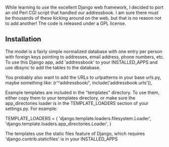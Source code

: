 While learning to use the excellent Django web framework, I decided to port an old Perl CGI script that handled our addressbook. I am sure there must be thousands of these kicking around on the web, but that is no reason not to add another! The code is released under a GPL license.

Installation
------------
The model is a fairly simple normalized database with one entry per person with foreign keys pointing to addresses, email address, phone numbers, etc.
To use this Django app, add 'addressbook' to your INSTALLED_APPS and use dbsync
to add the tables to the database.

You probably also want to add the URLs to urlpatterns in your base urls.py,
maybe something like:
(r'^addressbook/', include('addressbook.urls')),

Example templates are included in the "templates" directory. To use them, either
copy them to your templates directory, or make sure the app_directories loader
is in the TEMPLATE_LOADERS section of your settings.py. For example:

TEMPLATE_LOADERS = (
    'django.template.loaders.filesystem.Loader',
    'django.template.loaders.app_directories.Loader',
)

The templates use the static files feature of Django, which requires
'django.contrib.staticfiles' is in your INSTALLED_APPS
